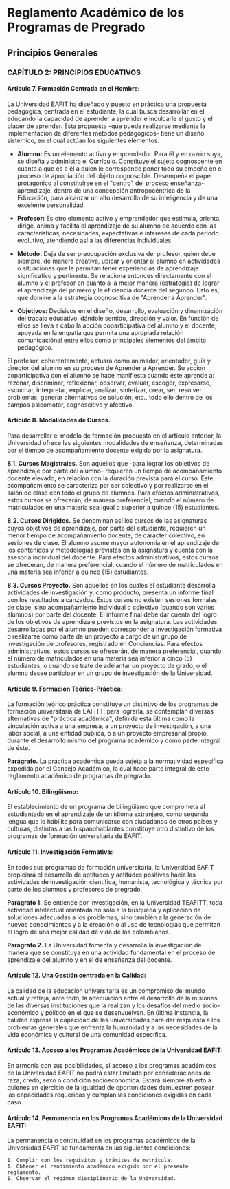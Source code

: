 # Reglamento Académico de los Programas de Pregrado

## Principios Generales

### CAPÍTULO 2: PRINCIPIOS EDUCATIVOS

#### Artículo 7. Formación Centrada en el Hombre:

La Universidad EAFIT ha diseñado y puesto en práctica una propuesta pedagógica,
centrada en el estudiante, la cual busca desarrollar en el educando la capacidad de
aprender a aprender e inculcarle el gusto y el placer de aprender. Esta propuesta -que
puede realizarse mediante la implementación de diferentes métodos pedagógicos- tiene
un diseño sistémico, en el cual actúan los siguientes elementos.

* **Alumno:** Es un elemento activo y emprendedor. Para él y en razón suya, se diseña y
administra el Currículo. Constituye el sujeto cognoscente en cuanto a que es a él a quien
le corresponde poner todo su empeño en el proceso de apropiación del objeto
cognoscible. Desempeña el papel protagónico al constituirse en el "centro" del proceso
enseñanza-aprendizaje, dentro de una concepción antropocéntrica de la Educación, para
alcanzar un alto desarrollo de su inteligencia y de una excelente personalidad.

* **Profesor:** Es otro elemento activo y emprendedor que estimula, orienta, dirige, anima y
facilita el aprendizaje de su alumno de acuerdo con las características, necesidades,
expectativas e intereses de cada período evolutivo, atendiendo así a las diferencias
individuales.

* **Método:** Deja de ser preocupación exclusiva del profesor, quien debe siempre, de
manera creativa, ubicar y orientar al alumno en actividades o situaciones que le
permitan tener experiencias de aprendizaje significativo y pertinente. Se relaciona
entonces directamente con el alumno y el profesor en cuanto a la mejor manera
(estrategia) de lograr el aprendizaje del primero y la eficiencia docente del segundo.
Esto es, que domine a la estrategia cognoscitiva de "Aprender a Aprender".

* **Objetivos:** Decisivos en el diseño, desarrollo, evaluación y dinamización del trabajo
educativo, dándole sentido, dirección y valor. En función de ellos se lleva a cabo la
acción coparticipativa del alumno y el docente, apoyada en la empatía que permita una
apropiada relación comunicaciónal entre ellos como principales elementos del ámbito
pedagógico.

El profesor, coherentemente, actuará como animador, orientador, guía y director del
alumno en su proceso de Aprender a Aprender. Su acción coparticipativa con el alumno
se hace manifiesta cuando éste aprende a: razonar, discriminar, reflexionar, observar,
evaluar, escoger, expresarse, escuchar, interpretar, explicar, analizar, sintetizar, crear,
ser, resolver problemas, generar alternativas de solución, etc., todo ello dentro de los
campos psicomotor, cognoscitivo y afectivo.

#### Artículo 8. Modalidades de Cursos.

Para desarrollar el modelo de formación propuesto en el artículo anterior, la Universidad
ofrece las siguientes modalidades de enseñanza, determinadas por el tiempo de
acompañamiento docente exigido por la asignatura.

**8.1. Cursos Magistrales.** Son aquellos que -para lograr los objetivos de aprendizaje por
parte del alumno- requieren un tiempo de acompañamiento docente elevado, en relación
con la duración prevista para el curso. Este acompañamiento se caracteriza por ser
colectivo y por realizarse en el salón de clase con todo el grupo de alumnos. Para efectos
administrativos, estos cursos se ofrecerán, de manera preferencial, cuando el número de
matriculados en una materia sea igual o superior a quince (15) estudiantes.

**8.2. Cursos Dirigidos.** Se denominan así los cursos de las asignaturas cuyos objetivos de
aprendizaje, por parte del estudiante, requieren un menor tiempo de acompañamiento
docente, de carácter colectivo, en sesiones de clase. El alumno asume mayor autonomía
en el aprendizaje de los contenidos y metodologías previstas en la asignatura y cuenta
con la asesoría individual del docente. Para efectos administrativos, estos cursos se
ofrecerán, de manera preferencial, cuando el número de matriculados en una materia
sea inferior a quince (15) estudiantes.

**8.3. Cursos Proyecto.** Son aquellos en los cuales el estudiante desarrolla actividades de
investigación y, como producto, presenta un informe final con los resultados alcanzados.
Estos cursos no existen sesiones formales de clase, sino acompañamiento individual o
colectivo (cuando son varios alumnos) por parte del docente. El informe final debe dar
cuenta del logro de los objetivos de aprendizaje previstos en la asignatura. Las
actividades desarrolladas por el alumno pueden corresponder a investigación formativa o
realizarse como parte de un proyecto a cargo de un grupo de investigación de profesores,
registrado en Conciencias. Para efectos administrativos, estos cursos se ofrecerán, de
manera preferencial, cuando el número de matriculados en una materia sea inferior a
cinco (5) estudiantes; o cuando se trate de adelantar un proyecto de grado, o el alumno
desee participar en un grupo de investigación de la Universidad.

#### Artículo 9. Formación Teórico-Práctica:

La formación teórico práctica constituye un distintivo de los programas de formación
universitaria de EAFITT; para lograrla, se contemplan diversas alternativas de "práctica
académica", definida esta última como la vinculación activa a una empresa, a un
proyecto de investigación, a una labor social, a una entidad pública, o a un proyecto
empresarial propio, durante el desarrollo mismo del programa académico y como parte
integral de éste.

**Parágrafo.** La práctica académica queda sujeta a la normatividad específica expedida por
el Consejo Académico, la cual hace parte integral de este reglamento académico de
programas de pregrado.

#### Artículo 10. Bilingüismo:

El establecimiento de un programa de bilingüismo que comprometa al estudiantado en el
aprendizaje de un idioma extranjero, como segunda lengua que lo habilite para
comunicarse con ciudadanos de otros países y culturas, distintas a las hispanohablantes
constituye otro distintivo de los programas de formación universitaria de EAFIT.

#### Artículo 11. Investigación Formativa:

En todos sus programas de formación universitaria, la Universidad EAFIT propiciará el
desarrollo de aptitudes y actitudes positivas hacia las actividades de investigación
científica, humanista, tecnológica y técnica por parte de los alumnos y profesores de
pregrado.

**Parágrafo 1.** Se entiende por investigación, en la Universidad TEAFITT, toda actividad
intelectual orientada no sólo a la búsqueda y aplicación de soluciones adecuadas a los
problemas, sino también a la generación de nuevos conocimientos y a la creación o al uso
de tecnologías que permitan el logro de una mejor calidad de vida de los colombianos.

**Parágrafo 2.** La Universidad fomenta y desarrolla la investigación de manera que se
constituya en una actividad fundamental en el proceso de aprendizaje del alumno y en el
de enseñanza del docente.

#### Artículo 12. Una Gestión centrada en la Calidad:

La calidad de la educación universitaria es un compromiso del mundo actual y refleja,
ante todo, la adecuación entre el desarrollo de la misiones de las diversas instituciones
que la realizan y los desafíos del medio socio-económico y político en el que se
desenvuelven. En última instancia, la calidad expresa la capacidad de las universidades
para dar respuesta a los problemas generales que enfrenta la humanidad y a las
necesidades de la vida económica y cultural de una comunidad específica.

#### Artículo 13. Acceso a los Programas Académicos de la Universidad EAFIT:

En armonía con sus posibilidades, el acceso a los programas académicos de la Universidad
EAFIT no podrá estar limitado por consideraciones de raza, credo, sexo o condición socioeconómica.
Estará siempre abierto a quienes en ejercicio de la igualdad de
oportunidades demuestren poseer las capacidades requeridas y cumplan las condiciones
exigidas en cada caso.

#### Artículo 14. Permanencia en los Programas Académicos de la Universidad EAFIT:

La permanencia o continuidad en los programas académicos de la Universidad EAFIT se
fundamenta en las siguientes condiciones:

    1. Cumplir con los requisitos y trámites de matrícula.
    1. Obtener el rendimiento académico exigido por el presente reglamento.
    1. Observar el régimen disciplinario de la Universidad.
